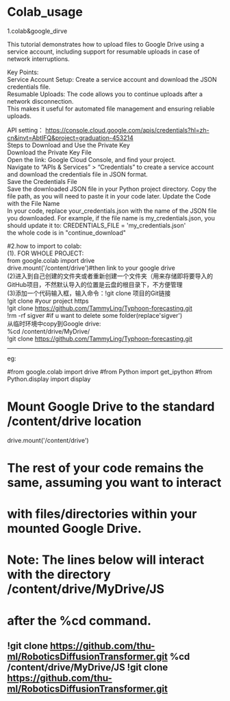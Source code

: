 # Colab_usage
1.colab&amp;google_dirve  

This tutorial demonstrates how to upload files to Google Drive using a service account, including support for resumable uploads in case of network interruptions.  

Key Points:  
Service Account Setup: Create a service account and download the JSON credentials file.  
Resumable Uploads: The code allows you to continue uploads after a network disconnection.  
This makes it useful for automated file management and ensuring reliable uploads.  

API setting：  https://console.cloud.google.com/apis/credentials?hl=zh-cn&invt=AbtIFQ&project=graduation-453214  
Steps to Download and Use the Private Key  
Download the Private Key File  
Open the link: Google Cloud Console, and find your project.  
Navigate to “APIs & Services” > “Credentials” to create a service account and download the credentials file in JSON format.  
Save the Credentials File  
Save the downloaded JSON file in your Python project directory. Copy the file path, as you will need to paste it in your code later.
Update the Code with the File Name  
In your code, replace your_credentials.json with the name of the JSON file you downloaded. For example, if the file name is my_credentials.json, you should update it to:
CREDENTIALS_FILE = 'my_credentials.json'  
the whole code is in "continue_download"

#2.how to import to colab:  
(1). FOR WHOLE PROJECT:  
from google.colab import drive  
drive.mount('/content/drive')#then link to your google drive    
(2)进入到自己创建的文件夹或者重新创建一个文件夹（用来存储即将要导入的GitHub项目，不然默认导入的位置是云盘的根目录下，不方便管理  
(3)添加一个代码输入框，输入命令：!git clone 项目的Git链接  
!git clone #your project https  
!git clone https://github.com/TammyLing/Typhoon-forecasting.git  
!rm -rf sigver #if u want to delete some folder(replace'sigver')    
从临时环境中copy到Google drive:  
%cd /content/drive/MyDrive/  
!git clone https://github.com/TammyLing/Typhoon-forecasting.git

---------------------
eg:  

#from google.colab import drive
#from Python import get_ipython
#from Python.display import display

# Mount Google Drive to the standard /content/drive location
drive.mount('/content/drive')

# The rest of your code remains the same, assuming you want to interact
# with files/directories within your mounted Google Drive.
# Note: The lines below will interact with the directory /content/drive/MyDrive/JS
# after the %cd command.

!git clone https://github.com/thu-ml/RoboticsDiffusionTransformer.git
%cd /content/drive/MyDrive/JS
!git clone https://github.com/thu-ml/RoboticsDiffusionTransformer.git
----------------
